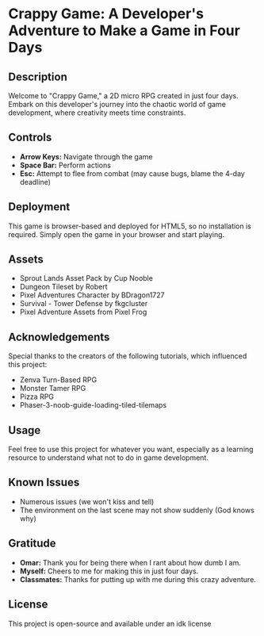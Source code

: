 # Crappy Game: A Developer's Adventure to Make a Game in Four Days

## Description

Welcome to "Crappy Game," a 2D micro RPG created in just four days. Embark on this developer's journey into the chaotic world of game development, where creativity meets time constraints.

## Controls

- **Arrow Keys:** Navigate through the game
- **Space Bar:** Perform actions
- **Esc:** Attempt to flee from combat (may cause bugs, blame the 4-day deadline)

## Deployment

This game is browser-based and deployed for HTML5, so no installation is required. Simply open the game in your browser and start playing.

## Assets

- Sprout Lands Asset Pack by Cup Nooble
- Dungeon Tileset by Robert
- Pixel Adventures Character by BDragon1727
- Survival - Tower Defense by fkgcluster
- Pixel Adventure Assets from Pixel Frog

## Acknowledgements

Special thanks to the creators of the following tutorials, which influenced this project:
- Zenva Turn-Based RPG
- Monster Tamer RPG
- Pizza RPG
- Phaser-3-noob-guide-loading-tiled-tilemaps

## Usage

Feel free to use this project for whatever you want, especially as a learning resource to understand what not to do in game development.

## Known Issues

- Numerous issues (we won't kiss and tell)
- The environment on the last scene may not show suddenly (God knows why)

## Gratitude

- **Omar:** Thank you for being there when I rant about how dumb I am.
- **Myself:** Cheers to me for making this in just four days.
- **Classmates:** Thanks for putting up with me during this crazy adventure.

## License

This project is open-source and available under an idk license
